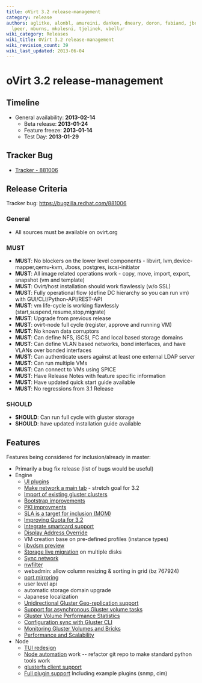 ```yaml
---
title: oVirt 3.2 release-management
category: release
authors: aglitke, alonbl, amureini, danken, dneary, doron, fabiand, jboggs, liran.zelkha,
  lpeer, mburns, mkolesni, tjelinek, vbellur
wiki_category: Releases
wiki_title: OVirt 3.2 release-management
wiki_revision_count: 39
wiki_last_updated: 2013-06-04
---
```


# oVirt 3.2 release-management

## Timeline

*   General availability: **2013-02-14**
    -   Beta release: **2013-01-24**
    -   Feature freeze: **2013-01-14**
    -   Test Day: **2013-01-29**

## Tracker Bug

*   [Tracker - 881006](https://bugzilla.redhat.com/show_bug.cgi?id=881006)

## Release Criteria

Tracker bug: <https://bugzilla.redhat.com/881006>

### General

*   All sources must be available on ovirt.org

### MUST

*   **MUST**: No blockers on the lower level components - libvirt, lvm,device-mapper,qemu-kvm, Jboss, postgres, iscsi-initiator
*   **MUST**: All image related operations work - copy, move, import, export, snapshot (vm and template)
*   **MUST**: Ovirt/host installation should work flawlessly (w/o SSL)
*   **MUST**: Fully operational flow (define DC hierarchy so you can run vm) with GUI/CLI/Python-API/REST-API
*   **MUST**: vm life-cycle is working flawlessly (start,suspend,resume,stop,migrate)
*   **MUST**: Upgrade from previous release
*   **MUST**: ovirt-node full cycle (register, approve and running VM)
*   **MUST**: No known data corruptors
*   **MUST**: Can define NFS, iSCSI, FC and local based storage domains
*   **MUST**: Can define VLAN based networks, bond interfaces, and have VLANs over bonded interfaces
*   **MUST**: Can authenticate users against at least one external LDAP server
*   **MUST**: Can run multiple VMs
*   **MUST**: Can connect to VMs using SPICE
*   **MUST**: Have Release Notes with feature specific information
*   **MUST**: Have updated quick start guide available
*   **MUST**: No regressions from 3.1 Release

### SHOULD

*   **SHOULD**: Can run full cycle with gluster storage
*   **SHOULD**: have updated installation guide available

## Features

Features being considered for inclusion/already in master:

*   Primarily a bug fix release (list of bugs would be useful)
*   Engine
    -   [UI plugins](/develop/release-management/features/ux/uiplugins/)
    -   [Make network a main tab](/develop/release-management/features/network/networkmaintab/) - stretch goal for 3.2
    -   [Import of existing gluster clusters](/develop/release-management/features/gluster/gluster-import-existing-cluster/)
    -   [Bootstrap improvements](/develop/release-management/features/infra/bootstrap-improvements/)
    -   [PKI improvments](/develop/release-management/features/infra/pki-improvements/)
    -   [SLA is a target for inclusion (MOM)](/develop/release-management/features/sla/sla-mom/)
    -   [Improving Quota for 3.2](/develop/release-management/features/ux/quota-3.2/)
    -   [Integrate smartcard support](/develop/release-management/features/virt/smartcard-support/)
    -   [Display Address Override](/develop/release-management/features/virt/display-address-override/)
    -   VM creation base on pre-defined profiles (instance types)
    -   [libvdsm preview](/develop/release-management/features/vdsm/libvdsm/)
    -   [Storage live migration](/develop/release-management/features/storage/storagelivemigration/) on multiple disks
    -   [Sync network](/documentation/how-to/networking/setupnetworks-syncnetworks/)
    -   [nwfilter](/develop/release-management/features/network/networkfiltering/)
    -   webadmin: allow column resizing & sorting in grid (bz 767924)
    -   [port mirroring](/develop/release-management/features/network/portmirroring/)
    -   user level api
    -   automatic storage domain upgrade
    -   Japanese localization
    -   [Unidirectional Gluster Geo-replication support](/develop/release-management/features/gluster/gluster-geo-replication/)
    -   [Support for asynchronous Gluster volume tasks](/develop/release-management/features/gluster/gluster-volume-asynchronous-tasks-management/)
    -   [Gluster Volume Performance Statistics](/develop/release-management/features/gluster/gluster-volume-performance-statistics/)
    -   [Configuration sync with Gluster CLI](/develop/release-management/features/gluster/gluster-sync-configuration-with-cli/)
    -   [Monitoring Gluster Volumes and Bricks](/develop/release-management/features/gluster/glustervolumeadvanceddetails/)
    -   [Performance and Scalability](/develop/release-management/features/sla/performance-and-scalability/)
*   Node
    -   [TUI redesign](/develop/release-management/features/node/tuiredesign/)
    -   [Node automation](/develop/release-management/features/node/nodeautomation/) work -- refactor git repo to make standard python tools work
    -   [glusterfs client support](/develop/release-management/features/node/glusterfs-support/)
    -   [Full plugin support](/develop/release-management/features/plugins/plugins/) Including example plugins (snmp, cim)

